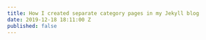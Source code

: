 ```yaml
---
title: How I created separate category pages in my Jekyll blog
date: 2019-12-18 18:11:00 Z
published: false
---
```


